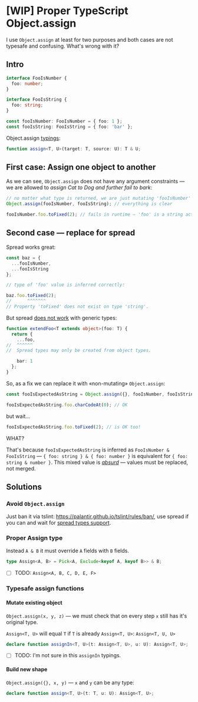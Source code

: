 # [WIP] Proper TypeScript Object.assign

I use `Object.assign` at least for two purposes and both cases are not typesafe and confusing. What's wrong with it?


## Intro

```typescript
interface FooIsNumber {
  foo: number;
}

interface FooIsString {
  foo: string;
}

const fooIsNumber: FooIsNumber = { foo: 1 };
const fooIsString: FooIsString = { foo: 'bar' };
```

Object.assign [typings](https://github.com/Microsoft/TypeScript/tree/v2.8.3/lib/lib.es2015.core.d.ts):

```typescript
function assign<T, U>(target: T, source: U): T & U;
```


## First case: Assign one object to another

As we can see, `Object.assign` does not have any argument constraints — we are allowed to _assign Cat to Dog and further fail to bark_:

```typescript
// no matter what type is returned, we are just mutating 'fooIsNumber'
Object.assign(fooIsNumber, fooIsString); // everything is clear

fooIsNumber.foo.toFixed(2); // fails in runtime — 'foo' is a string actually
```


## Second case — replace for spread

Spread works great:

```typescript
const baz = {
  ...fooIsNumber,
  ...fooIsString
};

// type of 'foo' value is inferred correctly:

baz.foo.toFixed(2);
//      ^^^^^^^
// Property 'toFixed' does not exist on type 'string'.
```

But spread [does not work](https://github.com/Microsoft/TypeScript/issues/13557) with generic types:

```typescript
function extendFoo<T extends object>(foo: T) {
  return {
    ...foo,
//  ^^^^^^
//  Spread types may only be created from object types.

    bar: 1
  };
}
```

So, as a fix we can replace it with «non-mutating» `Object.assign`:

```typescript
const fooIsExpectedAsString = Object.assign({}, fooIsNumber, fooIsString);

fooIsExpectedAsString.foo.charCodeAt(0); // OK
```

but wait...

```typescript
fooIsExpectedAsString.foo.toFixed(2); // is OK too!
```

WHAT?

That's because `fooIsExpectedAsString` is inferred as `FooIsNumber & FooIsString` — `{ foo: string } & { foo: number }` is equivalent for `{ foo: string & number }`. This mixed value is [_absurd_](https://stackoverflow.com/questions/39906054/typescript-object-assign-confusion) — values must be replaced, not merged.


## Solutions

### Avoid `Object.assign`

Just ban it via tslint: https://palantir.github.io/tslint/rules/ban/, use spread if you can and wait for [spread types support](https://github.com/Microsoft/TypeScript/pull/13288).


### Proper Assign type

Instead `A & B` it must override `A` fields with `B` fields.

```typescript
type Assign<A, B> = Pick<A, Exclude<keyof A, keyof B>> & B;
```

- [ ] TODO: `Assign<A, B, C, D, E, F>`


### Typesafe assign functions

#### Mutate existing object

`Object.assign(x, y, z)` — we must check that on every step `x` still has it's original type.

`Assign<T, U>` will equal `T` if `T` is already `Assign<T, U>`: `Assign<T, U, U>`

```typescript
declare function assignIn<T, U>(t: Assign<T, U>, u: U): Assign<T, U>;
```

- [ ] TODO: I'm not sure in this `assignIn` typings.


#### Build new shape

`Object.assign({}, x, y)` — `x` and `y` can be any type:

```typescript
declare function assign<T, U>(t: T, u: U): Assign<T, U>;
```
